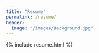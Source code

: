 ```yaml
---
title: "Resume"
permalink: /resume/
header:
  image: "/images/Background.jpg"
---
```


{% include  resume.html %}
